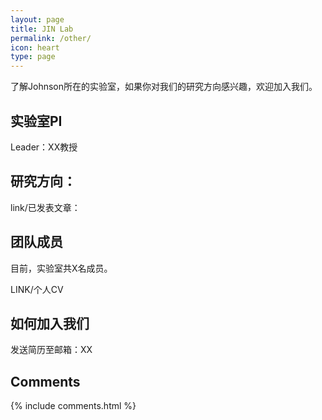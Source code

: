 ```yaml
---
layout: page
title: JIN Lab
permalink: /other/
icon: heart
type: page
---
```



了解Johnson所在的实验室，如果你对我们的研究方向感兴趣，欢迎加入我们。

## 实验室PI

Leader：XX教授

## 研究方向：

link/已发表文章：

## 团队成员

目前，实验室共X名成员。

LINK/个人CV

## 如何加入我们

发送简历至邮箱：XX

## Comments

{% include comments.html %}
